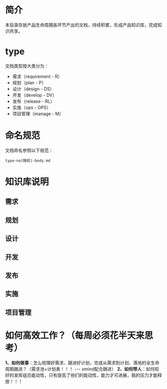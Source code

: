 # 简介

​	本目录存放产品生命周期各环节产出的文档，持续积累，形成产品知识库，完成知识共享。

# type

文档类型按大类分为：

- 需求（requirement - R）
- 规划（plan - P）
- 设计（design - DS）
- 开发（develop - DV）
- 发布（release - RL）
- 实施（ops - OPS）
- 项目管理（manage - M）

# 命名规范

文档命名参照以下规范：

```
type-no(随机)-body.md
```

# 知识库说明

## 需求

## 规划

## 设计

## 开发

## 发布

## 实施

## 项目管理

# 如何高效工作？（每周必须花半天来思考）

**1、如何做事**：怎么梳理好需求、跟进好计划，完成从需求到计划、落地的全生命周期跟进？（需求池+计划表！！！ --- xmind配合跟进）
**2、如何带人**：如何较好的发挥组员能动性，只有提高了他们的能动性，能力才可进展，我的压力才能释放！！！

